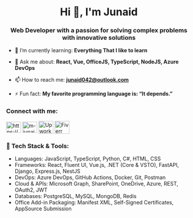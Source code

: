 <h1 align="center">Hi 👋, I'm Junaid</h1>
<h3 align="center">Web Developer with a passion for solving complex problems with innovative solutions
</h3>

<!-- <p align="left"> <img src="https://komarev.com/ghpvc/?username=junaid042&label=Profile%20views&color=0e75b6&style=flat" alt="junaid042" /> </p> -->

- 🌱 I’m currently learning: **Everything That I like to learn**

- 💬 Ask me about: **React, Vue, OfficeJS, TypeScript, NodeJS, Azure DevOps**

- 📫 How to reach me: **junaid042@outlook.com**

- ⚡ Fun fact: **My favorite programming language is: “It depends.”**

<h3>Connect with me:</h3>
<p>
<a href="https://www.linkedin.com/in/m-junaid-bb848a29a/" target="blank"><img align="center" src="https://raw.githubusercontent.com/rahuldkjain/github-profile-readme-generator/master/src/images/icons/Social/linked-in-alt.svg" alt="https://www.linkedin.com/in/m-junaid-bb848a29a/" height="30" width="40" /></a>
<a href="https://stackoverflow.com/users/22285621/m-junaid" target="blank"><img align="center" src="https://raw.githubusercontent.com/rahuldkjain/github-profile-readme-generator/master/src/images/icons/Social/stack-overflow.svg" alt="m-junaid" height="30" width="40" /></a>
  <a href="https://www.upwork.com/freelancers/~01747b941f1b99af96?referrer_url_path=%2Fnx%2Fsearch%2Ftalent%2F" target="blank"><img align="center" src="https://encrypted-tbn0.gstatic.com/images?q=tbn:ANd9GcTXlXZKw_q7Ip-EuX-7kfTZ8cALsnKkkC1EDw&s" alt="Upwork" height="35" width="40" /></a>
  <a href="https://www.fiverr.com/junaidazhar62" target="blank"><img align="center" src="https://encrypted-tbn0.gstatic.com/images?q=tbn:ANd9GcR_SbSw7K9dZxfJm28QWM0Lch1iqbhKTD0Uyw&s" alt="Fiverr" height="35" width="40"/></a>
</p>
 

<h3>🎯 Tech Stack & Tools:</h3>

- Languages: JavaScript, TypeScript, Python, C#, HTML, CSS
- Frameworks: React, Fluent UI, Vue.js, .NET (Core & VSTO), FastAPI, Django, Express.js, NestJS
- DevOps: Azure DevOps, GitHub Actions, Docker, Git, Postman
- Cloud & APIs: Microsoft Graph, SharePoint, OneDrive, Azure, REST, OAuth2, JWT
- Databases: PostgreSQL, MySQL, MongoDB, Redis
- Office Add-in Packaging: Manifest XML, Self-Signed Certificates, AppSource Submission

<!-- <p><img align="left" src="https://github-readme-stats.vercel.app/api/top-langs?username=junaid042&show_icons=true&locale=en&layout=compact" alt="junaid042" /></p>

<p>&nbsp;<img align="center" src="https://github-readme-stats.vercel.app/api?username=junaid042&show_icons=true&locale=en" alt="junaid042" /></p> -->
